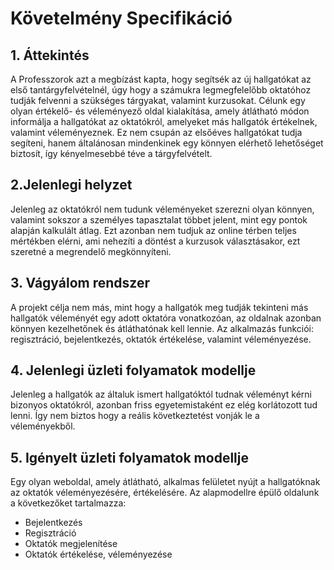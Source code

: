 # Követelmény Specifikáció
## 1. Áttekintés
A Professzorok azt a megbízást kapta, hogy segítsék az új hallgatókat az első tantárgyfelvételnél, úgy hogy a számukra 
legmegfelelőbb oktatóhoz tudják felvenni a szükséges tárgyakat, valamint kurzusokat. Célunk egy olyan értékelő- és véleményező oldal kialakítása, amely átlátható módon informálja a hallgatókat az oktatókról, amelyeket más hallgatók értékelnek, valamint véleményeznek. Ez nem csupán az elsőéves hallgatókat tudja segíteni, hanem általánosan mindenkinek egy könnyen elérhető lehetőséget biztosít, így kényelmesebbé téve a tárgyfelvételt.

## 2.Jelenlegi helyzet
Jelenleg az oktatókról nem tudunk véleményeket szerezni olyan könnyen, valamint sokszor a személyes tapasztalat többet jelent, mint 
egy pontok alapján kalkulált átlag. Ezt azonban nem tudjuk az online térben teljes mértékben elérni, ami nehezíti a döntést a kurzusok választásakor, ezt szeretné a megrendelő megkönnyíteni. 

## 3. Vágyálom rendszer
A projekt célja nem más, mint hogy a hallgatók meg tudják tekinteni más hallgatók véleményét egy adott oktatóra vonatkozóan, az oldalnak
azonban könnyen kezelhetőnek és átláthatónak kell lennie. Az alkalmazás funkciói: regisztráció, bejelentkezés, oktatók értékelése, valamint 
véleményezése.

## 4. Jelenlegi üzleti folyamatok modellje
Jelenleg a hallgatók az általuk ismert hallgatóktól tudnak véleményt kérni bizonyos oktatókról, azonban friss egyetemistaként ez elég korlátozott tud lenni. Így nem biztos hogy a reális következtetést vonják le a véleményekből.

## 5. Igényelt üzleti folyamatok modellje
Egy olyan weboldal, amely átlátható, alkalmas felületet nyújt a hallgatóknak az oktatók véleményezésére, értékelésére.
Az alapmodellre épülő oldalunk a következőket tartalmazza:
-  Bejelentkezés
-  Regisztráció
-  Oktatók megjelenítése
-  Oktatók értékelése, véleményezése
